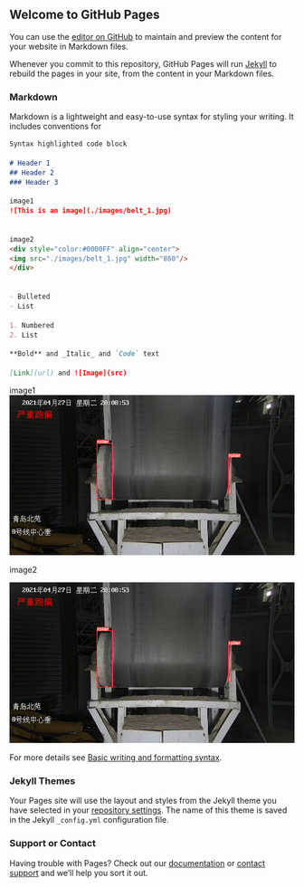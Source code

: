 ## Welcome to GitHub Pages

You can use the [editor on GitHub](https://github.com/kevincao91/kevincao91.github.io/edit/main/index.md) to maintain and preview the content for your website in Markdown files.

Whenever you commit to this repository, GitHub Pages will run [Jekyll](https://jekyllrb.com/) to rebuild the pages in your site, from the content in your Markdown files.

### Markdown

Markdown is a lightweight and easy-to-use syntax for styling your writing. It includes conventions for

```markdown
Syntax highlighted code block

# Header 1
## Header 2
### Header 3

image1
![This is an image](./images/belt_1.jpg)


image2
<div style="color:#0000FF" align="center">
<img src="./images/belt_1.jpg" width="860"/>
</div>


- Bulleted
- List

1. Numbered
2. List

**Bold** and _Italic_ and `Code` text

[Link](url) and ![Image](src)
```

image1
![This is an image](./images/belt_1.jpg)


image2
<div style="color:#0000FF" align="center">
<img src="./images/belt_1.jpg" width="860"/>
</div>


For more details see [Basic writing and formatting syntax](https://docs.github.com/en/github/writing-on-github/getting-started-with-writing-and-formatting-on-github/basic-writing-and-formatting-syntax).

### Jekyll Themes

Your Pages site will use the layout and styles from the Jekyll theme you have selected in your [repository settings](https://github.com/kevincao91/kevincao91.github.io/settings/pages). The name of this theme is saved in the Jekyll `_config.yml` configuration file.

### Support or Contact

Having trouble with Pages? Check out our [documentation](https://docs.github.com/categories/github-pages-basics/) or [contact support](https://support.github.com/contact) and we’ll help you sort it out.
